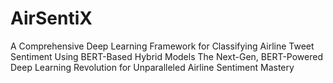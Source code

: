 # AirSentiX
A Comprehensive Deep Learning Framework for Classifying Airline Tweet Sentiment Using BERT-Based Hybrid Models
The Next-Gen, BERT-Powered Deep Learning Revolution for Unparalleled Airline Sentiment Mastery
